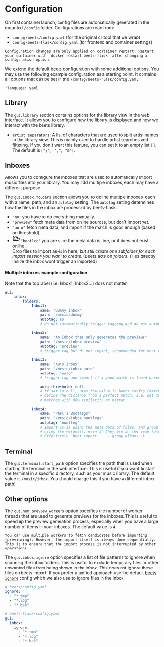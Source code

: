 # Configuration

On first container launch, config files are automatically generated in the mounted `/config` folder. Configurations are read from:

-   `config/beets/config.yaml` (for the original cli tool that we wrap)
-   `config/beets-flask/config.yaml` (for frontend and container settings)

```{warning}
Configuration changes are only applied on container restart. Restart your container with `docker restart beets-flask` after changing a configuration option.
```

We extend the [default beets configuration](https://beets.readthedocs.io/en/stable/reference/config.html) with some additional options. You may use the following example configuration as a starting point. It contains all options that can be set in the `/config/beets-flask/config.yaml`.


```{literalinclude} ../backend/beets_flask/config/config_bf_example.yaml
:language: yaml
```

## Library

The `gui.library` section contains options for the library view in the web interface. It allows you to configure how the library is displayed and how we interact with the beets library.

- `artist_separators`: A list of characters that are used to split artist names in the library view. This is mainly used to handle artist searches and filtering. If you don't want this feature, you can set it to an empty list `[]`. The default is `[";", ",", "&"]`.

## Inboxes

Allows you to configure the inboxes that are used to automatically import music files into your library. You may add multiple inboxes, each may have a different purpose.


The `gui.inbox.folders` section allows you to define multiple inboxes, each with a name, path, and an `autotag` setting. The `autotag` setting determines how the files in the inbox are processed by beets-flask. 

- <i data-lucide="inbox"></i> `"no"` you have to do everything manually.
- <i data-lucide="tag"></i> `"preview"` fetch meta data from online sources, but don't import yet.
- <i data-lucide="rocket"></i> `"auto"` fetch meta data, and import if the match is good enough (based on threshold).
- <svg class="icon" xmlns="http://www.w3.org/2000/svg" width="24" height="24" viewBox="0 0 24 24" fill="none" stroke="currentColor" stroke-width="2" stroke-linecap="round" stroke-linejoin="round" class="lucide lucide-sneaker-icon lucide-sneaker"><path d="M14.1 7.9 12.5 10"/><path d="M17.4 10.1 16 12"/><path d="M2 16a2 2 0 0 0 2 2h13c2.8 0 5-2.2 5-5a2 2 0 0 0-2-2c-.8 0-1.6-.2-2.2-.7l-6.2-4.2c-.4-.3-.9-.2-1.3.1 0 0-.6.8-1.2 1.1a3.5 3.5 0 0 1-4.2.1C4.4 7 3.7 6.3 3.7 6.3A.92.92 0 0 0 2 7Z"/><path d="M2 11c0 1.7 1.3 3 3 3h7"/></svg> `"bootleg"` you are sure the meta data is fine, or it does not exist online.    
    Drop files to import as-is in here, _but still create one subfolder for each
    import session you want to create_. (Beets acts on _folders_.
    Files directly inside the inbox wont trigger an imported)

#### Multiple inboxes example configuration

Note that the top label (i.e. Inbox1, Inbox2...) does not matter.

```yaml
gui:
    inbox:
        folders:
            Inbox1:
                name: "Dummy inbox"
                path: "/music/dummy"
                autotag: no
                # do not automatically trigger tagging and do not automatically import

            Inbox2:
                name: "An Inbox that only generates the previews"
                path: "/music/inbox_preview"
                autotag: "preview"
                # trigger tag but do not import, recommended for most control

            Inbox3:
                name: "Auto Inbox"
                path: "/music/inbox_auto"
                autotag: "auto"
                # trigger tag and import if a good match is found based on `auto_threshold`

                auto_threshold: null
                # if set to null, uses the value in beets config (match.strong_rec_thresh)
                # define the distance from a perfect match, i.e. set to 0.1 to import
                # matches with 90% similarity or better.

            Inbox4:
                name: "Paul's Bootlegs"
                path: "/music/inbox_bootlegs"
                autotag: "bootleg"
                # Import as-is using the meta data of files, and group albums
                # using the metadata, even if they are in the same folder
                # Effectively `beet import ... --group-albums -A`
```

## Terminal

The `gui.terminal.start_path` option specifies the path that is used when starting the terminal in the web interface. This is useful if you want to start the terminal in a specific directory, such as your music library. The default value is `/music/inbox`. You should change this if you have a different inbox path!


## Other options

The `gui.num_preview_workers` option specifies the number of worker threads that are used to generate previews for the inboxes. This is useful to speed up the preview generation process, especially when you have a large number of items in your inboxes. The default value is `4`.

```{info}
You can use multiple workers to fetch candidates before importing (previewing). However, the import itself is always done sequentially. This is to ensure that the import process is not interrupted by other operations.
```

The `gui.inbox.ignore` option specifies a list of file patterns to ignore when scanning the inbox folders. This is useful to exclude temporary files or other unwanted files from being shown in the inbox. This does not ignore these files on beets import! If you prefer a
unified approach use the default [beets `ignore`](https://docs.beets.io/en/stable/reference/config.html#ignore) config which we also use to ignore files in the inbox.

```yaml
# beets/config.yaml
ignore:
  - "*.tmp"
  - "*.log"
  - "*.bak"

# beets-flask/config.yaml
gui:
  inbox:
    ignore:
      - "*.tmp"
      - "*.log"
      - "*.bak"
```
